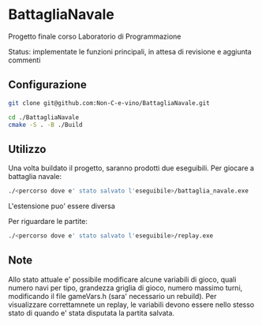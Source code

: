 # BattagliaNavale
Progetto finale corso Laboratorio di Programmazione

Status: implementate le funzioni principali, in attesa di revisione e aggiunta commenti

## Configurazione

```bash
git clone git@github.com:Non-C-e-vino/BattagliaNavale.git
```
```bash
cd ./BattagliaNavale
cmake -S . -B ./Build
```

## Utilizzo
Una volta buildato il progetto, saranno prodotti due eseguibili. Per giocare a battaglia navale:
```bash
./<percorso dove e' stato salvato l'eseguibile>/battaglia_navale.exe
```
L'estensione puo' essere diversa

Per riguardare le partite:
```bash
./<percorso dove e' stato salvato l'eseguibile>/replay.exe
```
## Note
Allo stato attuale e' possibile modificare alcune variabili di gioco, quali numero navi per tipo, grandezza griglia di gioco, numero massimo turni, modificando il file gameVars.h (sara' necessario un rebuild). Per visualizzare correttamnete un replay, le variabili devono essere nello stesso stato di quando e' stata disputata la partita salvata.
